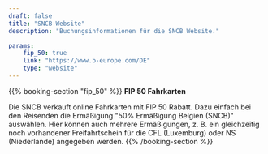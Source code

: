 ```yaml
---
draft: false
title: "SNCB Website"
description: "Buchungsinformationen für die SNCB Website."

params:
    fip_50: true
    link: "https://www.b-europe.com/DE"
    type: "website"
---
```


{{% booking-section "fip_50" %}}
**FIP 50 Fahrkarten**

Die SNCB verkauft online Fahrkarten mit FIP 50 Rabatt. Dazu einfach bei den Reisenden die Ermäßigung "50% Ermäßigung Belgien (SNCB)" auswählen. Hier können auch mehrere Ermäßigungen, z. B. ein gleichzeitig noch vorhandener Freifahrtschein für die CFL (Luxemburg) oder NS (Niederlande) angegeben werden.
{{% /booking-section %}}
